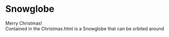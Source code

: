 # Snowglobe
 Merry Christmas! \
 Contained in the Christmas.html is a Snowglobe that can be orbited around
